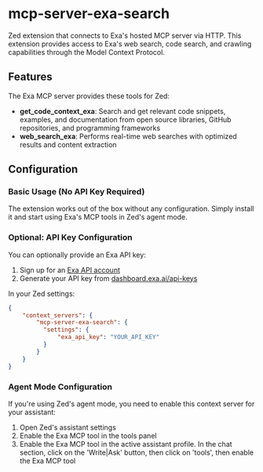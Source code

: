 # mcp-server-exa-search

Zed extension that connects to Exa's hosted MCP server via HTTP. This extension provides access to Exa's web search, code search, and crawling capabilities through the Model Context Protocol.

## Features

The Exa MCP server provides these tools for Zed:

- **get_code_context_exa**: Search and get relevant code snippets, examples, and documentation from open source libraries, GitHub repositories, and programming frameworks
- **web_search_exa**: Performs real-time web searches with optimized results and content extraction


## Configuration

### Basic Usage (No API Key Required)

The extension works out of the box without any configuration. Simply install it and start using Exa's MCP tools in Zed's agent mode.

### Optional: API Key Configuration

You can optionally provide an Exa API key:

1. Sign up for an [Exa API account](https://dashboard.exa.ai)
2. Generate your API key from [dashboard.exa.ai/api-keys](https://dashboard.exa.ai/api-keys)

In your Zed settings:
```json
{
    "context_servers": {
        "mcp-server-exa-search": {
          "settings": {
              "exa_api_key": "YOUR_API_KEY"
          }
        }
    }
}
```

### Agent Mode Configuration

If you're using Zed's agent mode, you need to enable this context server for your assistant:

1. Open Zed's assistant settings
2. Enable the Exa MCP tool in the tools panel
3. Enable the Exa MCP tool in the active assistant profile. In the chat section, click on the 'Write|Ask' button, then click on 'tools', then enable the Exa MCP tool

